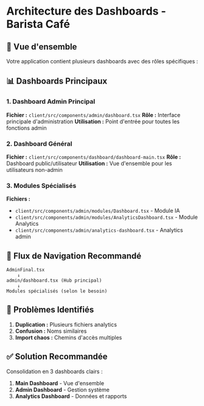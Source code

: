
# Architecture des Dashboards - Barista Café

## 🎯 Vue d'ensemble
Votre application contient plusieurs dashboards avec des rôles spécifiques :

## 📊 Dashboards Principaux

### 1. Dashboard Admin Principal
**Fichier :** `client/src/components/admin/dashboard.tsx`
**Rôle :** Interface principale d'administration
**Utilisation :** Point d'entrée pour toutes les fonctions admin

### 2. Dashboard Général
**Fichier :** `client/src/components/dashboard/dashboard-main.tsx`
**Rôle :** Dashboard public/utilisateur
**Utilisation :** Vue d'ensemble pour les utilisateurs non-admin

### 3. Modules Spécialisés
**Fichiers :**
- `client/src/components/admin/modules/Dashboard.tsx` - Module IA
- `client/src/components/admin/modules/AnalyticsDashboard.tsx` - Module Analytics
- `client/src/components/admin/analytics-dashboard.tsx` - Analytics admin

## 🔄 Flux de Navigation Recommandé

```
AdminFinal.tsx 
    ↓
admin/dashboard.tsx (Hub principal)
    ↓
Modules spécialisés (selon le besoin)
```

## 🚨 Problèmes Identifiés
1. **Duplication :** Plusieurs fichiers analytics
2. **Confusion :** Noms similaires
3. **Import chaos :** Chemins d'accès multiples

## ✅ Solution Recommandée
Consolidation en 3 dashboards clairs :
1. **Main Dashboard** - Vue d'ensemble
2. **Admin Dashboard** - Gestion système
3. **Analytics Dashboard** - Données et rapports
